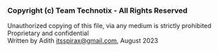 ### Copyright (c) Team Technotix - All Rights Reserved

Unauthorized copying of this file, via any medium is strictly prohibited\
Proprietary and confidential\
Written by Adith <itsspirax@gmail.com>, August 2023